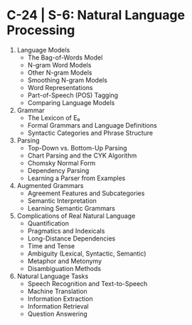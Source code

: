 # C-24 | S-6: Natural Language Processing

1. Language Models
    - The Bag-of-Words Model
    - N-gram Word Models
    - Other N-gram Models
    - Smoothing N-gram Models
    - Word Representations
    - Part-of-Speech (POS) Tagging
    - Comparing Language Models
2. Grammar
    - The Lexicon of E₀
    - Formal Grammars and Language Definitions
    - Syntactic Categories and Phrase Structure
3. Parsing
    - Top-Down vs. Bottom-Up Parsing
    - Chart Parsing and the CYK Algorithm
    - Chomsky Normal Form
    - Dependency Parsing
    - Learning a Parser from Examples
4. Augmented Grammars
    - Agreement Features and Subcategories
    - Semantic Interpretation
    - Learning Semantic Grammars
5. Complications of Real Natural Language
    - Quantification
    - Pragmatics and Indexicals
    - Long-Distance Dependencies
    - Time and Tense
    - Ambiguity (Lexical, Syntactic, Semantic)
    - Metaphor and Metonymy
    - Disambiguation Methods
6. Natural Language Tasks
    - Speech Recognition and Text-to-Speech
    - Machine Translation
    - Information Extraction
    - Information Retrieval
    - Question Answering
